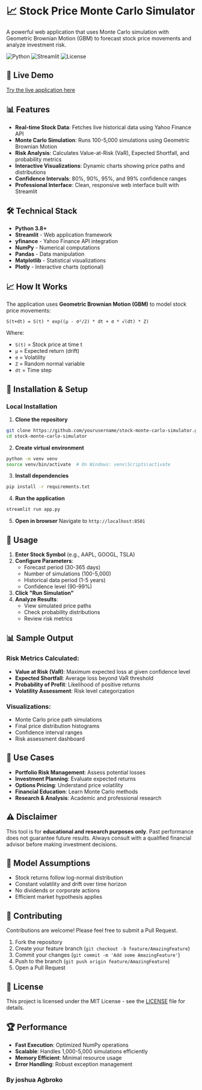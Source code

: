 # 📈 Stock Price Monte Carlo Simulator

A powerful web application that uses Monte Carlo simulation with Geometric Brownian Motion (GBM) to forecast stock price movements and analyze investment risk.

![Python](https://img.shields.io/badge/python-v3.8+-blue.svg)
![Streamlit](https://img.shields.io/badge/streamlit-v1.28+-red.svg)
![License](https://img.shields.io/badge/license-MIT-green.svg)

## 🚀 **Live Demo**

[Try the live application here](https://stock-monte-carlo-simulator.streamlit.app/) 

## 📊 **Features**

- **Real-time Stock Data**: Fetches live historical data using Yahoo Finance API
- **Monte Carlo Simulation**: Runs 100-5,000 simulations using Geometric Brownian Motion
- **Risk Analysis**: Calculates Value-at-Risk (VaR), Expected Shortfall, and probability metrics
- **Interactive Visualizations**: Dynamic charts showing price paths and distributions
- **Confidence Intervals**: 80%, 90%, 95%, and 99% confidence ranges
- **Professional Interface**: Clean, responsive web interface built with Streamlit

## 🛠️ **Technical Stack**

- **Python 3.8+**
- **Streamlit** - Web application framework
- **yfinance** - Yahoo Finance API integration
- **NumPy** - Numerical computations
- **Pandas** - Data manipulation
- **Matplotlib** - Statistical visualizations
- **Plotly** - Interactive charts (optional)

## 📈 **How It Works**

The application uses **Geometric Brownian Motion (GBM)** to model stock price movements:

```
S(t+dt) = S(t) * exp((μ - σ²/2) * dt + σ * √(dt) * Z)
```

Where:
- `S(t)` = Stock price at time t
- `μ` = Expected return (drift)
- `σ` = Volatility
- `Z` = Random normal variable
- `dt` = Time step

## 🔧 **Installation & Setup**

### **Local Installation**

1. **Clone the repository**
```bash
git clone https://github.com/yourusername/stock-monte-carlo-simulator.git
cd stock-monte-carlo-simulator
```

2. **Create virtual environment**
```bash
python -m venv venv
source venv/bin/activate  # On Windows: venv\Scripts\activate
```

3. **Install dependencies**
```bash
pip install -r requirements.txt
```

4. **Run the application**
```bash
streamlit run app.py
```

5. **Open in browser**
Navigate to `http://localhost:8501`

## 📱 **Usage**

1. **Enter Stock Symbol** (e.g., AAPL, GOOGL, TSLA)
2. **Configure Parameters**:
   - Forecast period (30-365 days)
   - Number of simulations (100-5,000)
   - Historical data period (1-5 years)
   - Confidence level (90-99%)
3. **Click "Run Simulation"**
4. **Analyze Results**:
   - View simulated price paths
   - Check probability distributions
   - Review risk metrics

## 📊 **Sample Output**

### **Risk Metrics Calculated:**
- **Value at Risk (VaR)**: Maximum expected loss at given confidence level
- **Expected Shortfall**: Average loss beyond VaR threshold  
- **Probability of Profit**: Likelihood of positive returns
- **Volatility Assessment**: Risk level categorization

### **Visualizations:**
- Monte Carlo price path simulations
- Final price distribution histograms
- Confidence interval ranges
- Risk assessment dashboard

## 🎯 **Use Cases**

- **Portfolio Risk Management**: Assess potential losses
- **Investment Planning**: Evaluate expected returns
- **Options Pricing**: Understand price volatility
- **Financial Education**: Learn Monte Carlo methods
- **Research & Analysis**: Academic and professional research

## ⚠️ **Disclaimer**

This tool is for **educational and research purposes only**. Past performance does not guarantee future results. Always consult with a qualified financial advisor before making investment decisions.

## 📝 **Model Assumptions**

- Stock returns follow log-normal distribution
- Constant volatility and drift over time horizon
- No dividends or corporate actions
- Efficient market hypothesis applies

## 🤝 **Contributing**

Contributions are welcome! Please feel free to submit a Pull Request.

1. Fork the repository
2. Create your feature branch (`git checkout -b feature/AmazingFeature`)
3. Commit your changes (`git commit -m 'Add some AmazingFeature'`)
4. Push to the branch (`git push origin feature/AmazingFeature`)
5. Open a Pull Request

## 📄 **License**

This project is licensed under the MIT License - see the [LICENSE](LICENSE) file for details.

## 🏆 **Performance**

- **Fast Execution**: Optimized NumPy operations
- **Scalable**: Handles 1,000-5,000 simulations efficiently  
- **Memory Efficient**: Minimal resource usage
- **Error Handling**: Robust exception management


### By joshua Agbroko 
